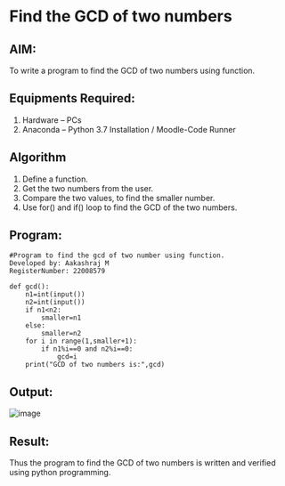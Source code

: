 # Find the GCD of two numbers

## AIM:
To write a program to find the GCD of two numbers using function.

## Equipments Required:
1. Hardware – PCs
2. Anaconda – Python 3.7 Installation / Moodle-Code Runner

## Algorithm
1. Define a function.
2. Get the two numbers from the user.
3. Compare the two values, to find the smaller number.
4. Use for() and if() loop to find the GCD of the two numbers.

## Program:
```
#Program to find the gcd of two number using function.
Developed by: Aakashraj M 
RegisterNumber: 22008579

def gcd():
    n1=int(input())
    n2=int(input())
    if n1<n2:
        smaller=n1
    else:
        smaller=n2
    for i in range(1,smaller+1):
        if n1%i==0 and n2%i==0:
            gcd=i
    print("GCD of two numbers is:",gcd)
```

## Output:
![image](https://user-images.githubusercontent.com/121117266/212290686-609d2f3c-0731-4c0a-8fef-2a297273a446.png)



## Result:
Thus the program to find the GCD of two numbers is written and verified using python programming.
